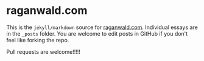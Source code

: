 # raganwald.com

This is the `jekyll/markdown` source for [raganwald.com]. Individual essays are in the `_posts` folder. You are welcome to edit posts in GitHub if you don't feel like forking the repo.

[raganwald.com]: http://raganwald.com "Reg Braithwaite's Blog"

Pull requests are welcome!!!!!
